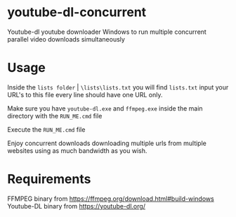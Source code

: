 # youtube-dl-concurrent
Youtube-dl youtube downloader Windows to run multiple concurrent parallel video downloads simultaneously

# Usage

Inside the ```lists folder``` | ```\lists\lists.txt``` you will find ```lists.txt``` input your URL's to this file every line should have one URL only.

Make sure you have ```youtube-dl.exe``` and ```ffmpeg.exe``` inside the main directory with the ```RUN_ME.cmd``` file

Execute the ```RUN_ME.cmd``` file

Enjoy concurrent downloads downloading multiple urls from multiple websites using as much bandwidth as you wish.

# Requirements

FFMPEG binary from https://ffmpeg.org/download.html#build-windows
Youtube-DL binary from https://youtube-dl.org/
